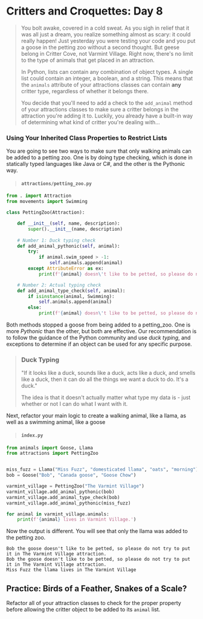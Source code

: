 # Critters and Croquettes: Day 8

>You bolt awake, covered in a cold sweat. As you sigh in relief that it was all just a dream, you realize something almost as scary: it could really happen! Just yesterday you were testing your code and you put a goose in the petting zoo without a second thought. But geese belong in Critter Cove, not Varmint Village. Right now, there's no limit to the type of animals that get placed in an attraction. 
>
>In Python, lists can contain any combination of object types. A single list could contain an integer, a boolean, and a string. This means that the `animals` attribute of your attractions classes can contain **any** critter type, regardless of whether it belongs there.
>
>You decide that you'll need to add a check to the `add_animal` method of your attractions classes to make sure a critter belongs in the attraction you're adding it to. Luckily, you already have a built-in way of determining what kind of critter you're dealing with...

### Using Your Inherited Class Properties to Restrict Lists

You are going to see two ways to make sure that only walking animals can be added to a petting zoo. One is by doing type checking, which is done in statically typed languages like Java or C#, and the other is the Pythonic way.

> #### `attractions/petting_zoo.py`

```py
from . import Attraction
from movements import Swimming

class PettingZoo(Attraction):

    def __init__(self, name, description):
        super().__init__(name, description)
    
    # Number 1: Duck typing check
    def add_animal_pythonic(self, animal):
        try:
            if animal.swim_speed > -1:
                self.animals.append(animal)
        except AttributeError as ex:
            print(f'{animal} doesn\'t like to be petted, so please do not put it in the {self.name} attraction.')

    # Number 2: Actual typing check
    def add_animal_type_check(self, animal):
        if isinstance(animal, Swimming):
            self.animals.append(animal)
        else:
            print(f'{animal} doesn\'t like to be petted, so please do not try to put it in the {self.name} attraction.')
```

Both methods stopped a goose from being added to a petting_zoo. One is more _Pythonic_ than the other, but both are effective. Our recommendation is to follow the guidance of the Python community and use _duck typing_, and exceptions to determine if an object can be used for any specific purpose.

> ### Duck Typing
>
> "If it looks like a duck, sounds like a duck, acts like a duck, and smells like a duck, then it can do all the things we want a duck to do. It's a duck."
>
> The idea is that it doesn't actually matter what type my data is - just whether or not I can do what I want with it.

Next, refactor your main logic to create a walking animal, like a llama, as well as a swimming animal, like a goose

> #### `index.py`

```py
from animals import Goose, Llama
from attractions import PettingZoo


miss_fuzz = Llama("Miss Fuzz", "domesticated llama", "oats", "morning")
bob = Goose("Bob", "Canada goose", "Goose Chow")

varmint_village = PettingZoo("The Varmint Village")
varmint_village.add_animal_pythonic(bob)
varmint_village.add_animal_type_check(bob)
varmint_village.add_animal_pythonic(miss_fuzz)

for animal in varmint_village.animals:
    print(f'{animal} lives in Varmint Village.')
```

Now the output is different. You will see that only the llama was added to the petting zoo.

```
Bob the goose doesn't like to be petted, so please do not try to put it in The Varmint Village attraction.
Bob the goose doesn't like to be petted, so please do not try to put it in The Varmint Village attraction.
Miss Fuzz the llama lives in The Varmint Village
```

## Practice: Birds of a Feather, Snakes of a Scale?
Refactor all of your attraction classes to check for the proper property before allowing the critter object to be added to its `animal` list.
